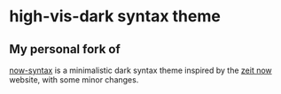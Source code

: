 # high-vis-dark syntax theme

## My personal fork of 
[now-syntax](https://atom.io/themes/now-syntax) is a minimalistic dark syntax theme inspired by the [zeit now](https://zeit.co/now) website, with some minor changes.
